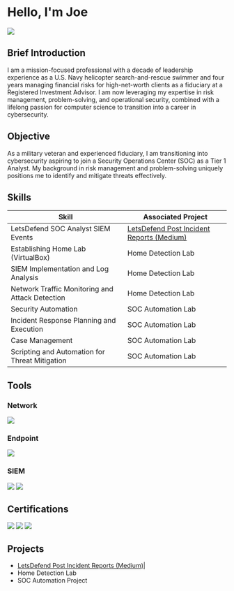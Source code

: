 # Hello, I'm Joe
<a href="https://www.linkedin.com/in/jmb20"><img src="https://img.shields.io/badge/-LinkedIn-0072b1?&style=for-the-badge&logo=linkedin&logoColor=white" /></a>

## Brief Introduction

I am a mission-focused professional with a decade of leadership experience as a U.S. Navy helicopter search-and-rescue swimmer and four years managing financial risks for high-net-worth clients as a fiduciary at a Registered Investment Advisor. I am now leveraging my expertise in risk management, problem-solving, and operational security, combined with a lifelong passion for computer science to transition into a career in cybersecurity.

## Objective

As a military veteran and experienced fiduciary, I am transitioning into cybersecurity aspiring to join a Security Operations Center (SOC) as a Tier 1 Analyst. My background in risk management and problem-solving uniquely positions me to identify and mitigate threats effectively.

## Skills

| Skill                                         | Associated Project         |
|-----------------------------------------------|----------------------------|
| LetsDefend SOC Analyst SIEM Events  | <a href="https://medium.com/@jbruno_">LetsDefend Post Incident Reports (Medium)</a>|
| Establishing Home Lab (VirtualBox)          | <a hhref="https://google.com">Home Detection Lab</a>|
| SIEM Implementation and Log Analysis          | <a hhref="https://google.com">Home Detection Lab</a>|
| Network Traffic Monitoring and Attack Detection | <a hhref="https://google.com">Home Detection Lab</a>|
| Security Automation                             | SOC Automation Lab|
| Incident Response Planning and Execution      | SOC Automation Lab|
| Case Management                               | SOC Automation Lab|
| Scripting and Automation for Threat Mitigation | SOC Automation Lab|

## Tools

### Network
<div>
    <img src="https://img.shields.io/badge/-Wireshark-1679A7?&style=for-the-badge&logo=Wireshark&logoColor=white" />
</div>

### Endpoint
<div>
    <img src="https://img.shields.io/badge/-Microsoft_Defender_for_Endpoint-00A4EF?&style=for-the-badge&logo=Microsoft&logoColor=white" />
</div>

### SIEM
<div>
    <img src="https://img.shields.io/badge/-Microsoft_Sentinel-0078D4?&style=for-the-badge&logo=Microsoft&logoColor=white" />
    <img src="https://img.shields.io/badge/-Splunk-000000?&style=for-the-badge&logo=Splunk&logoColor=white" />
</div>

## Certifications
<div>
<img src="https://img.shields.io/badge/-Security%2B-FF0000?&style=for-the-badge&logo=CompTIA&logoColor=white" />
<img src="https://img.shields.io/badge/-Google_Cybersecurity_Professional-000080?&style=for-the-badge&logoColor=white" />
<img src="https://img.shields.io/badge/-FINRA_Series_65-FF0000?&style=for-the-badge&logo=FINRA&logoColor=white" />

</div>

## Projects
- <a href="https://medium.com/@jbruno_">LetsDefend Post Incident Reports (Medium)</a>|
- Home Detection Lab
- SOC Automation Project

